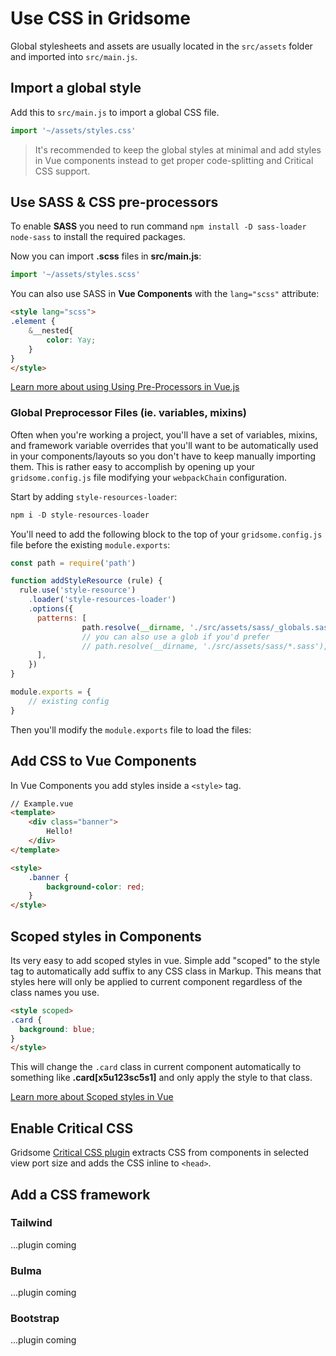 # Use CSS in Gridsome
Global stylesheets and assets are usually located in the `src/assets` folder and imported into `src/main.js`.

## Import a global style
Add this to `src/main.js` to import a global CSS file.

```js
import '~/assets/styles.css'
```

> It's recommended to keep the global styles at minimal and add styles in Vue components instead to get proper code-splitting and Critical CSS support.


## Use SASS & CSS pre-processors
To enable **SASS** you need to run command `npm install -D sass-loader node-sass` to install the required packages.

Now you can import **.scss** files in **src/main.js**:

```js
import '~/assets/styles.scss'
```

You can also use SASS in **Vue Components** with the `lang="scss"` attribute:
```html
<style lang="scss">
.element {
	&__nested{
		color: Yay;
	}
}
</style>
```

[Learn more about using Using Pre-Processors in Vue.js](https://vue-loader.vuejs.org/guide/pre-processors.html)

### Global Preprocessor Files (ie. variables, mixins)
Often when you're working a project, you'll have a set of variables, mixins, and framework variable overrides that you'll want to be automatically used in your components/layouts so you don't have to keep manually importing them. This is rather easy to accomplish by opening up your `gridsome.config.js` file modifying your `webpackChain` configuration.

Start by adding `style-resources-loader`:

```js
npm i -D style-resources-loader
```

You'll need to add the following block to the top of your `gridsome.config.js` file before the existing `module.exports`:

```js
const path = require('path')

function addStyleResource (rule) {
  rule.use('style-resource')
    .loader('style-resources-loader')
    .options({
      patterns: [
				path.resolve(__dirname, './src/assets/sass/_globals.sass'),
				// you can also use a glob if you'd prefer
				// path.resolve(__dirname, './src/assets/sass/*.sass'),
      ],
    })
}

module.exports = {
	// existing config
}
```

Then you'll modify the `module.exports` file to load the files:

## Add CSS to Vue Components
In Vue Components you add styles inside a `<style>` tag.

```html
// Example.vue
<template>
	<div class="banner">
		Hello!
	</div>
</template>

<style>
	.banner {
		background-color: red;
	}
</style>
```

## Scoped styles in Components

Its very easy to add scoped styles in vue. Simple add "scoped" to the style tag to automatically add suffix to any CSS class in Markup. This means that styles here will only be applied to current component regardless of the class names you use.

```html
<style scoped>
.card {
  background: blue;
}
</style>
```

This will change the `.card` class in current component automatically to something like **.card[x5u123sc5s1]** and only apply the style to that class.

[Learn more about Scoped styles in Vue](https://vue-loader.vuejs.org/guide/scoped-css.html)

## Enable Critical CSS

Gridsome [Critical CSS plugin](/plugins/plugin-critical-css) extracts CSS from components in selected view port size and adds the CSS inline to `<head>`.


## Add a CSS framework

### Tailwind
...plugin coming

### Bulma
...plugin coming


### Bootstrap
...plugin coming
